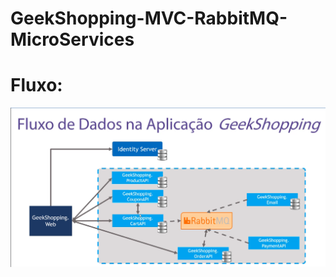 # GeekShopping-MVC-RabbitMQ-MicroServices

# Fluxo: 
<img src="https://github.com/tiagorv0/GeekShopping-MVC-RabbitMQ-MicroServices/blob/master/fluxoGeekShopping.png" />
